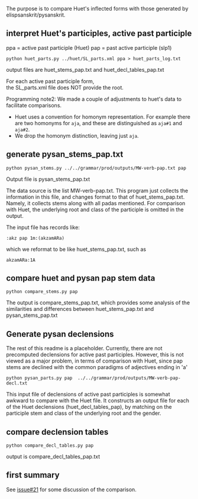 
The purpose is to compare Huet's inflected forms with those generated by
elispsanskrit/pysanskrit.

## interpret Huet's participles, active past participle

ppa =  active past participle (Huet)
pap =  past active participle (slp1)

```
python huet_parts.py ../huet/SL_parts.xml ppa > huet_parts_log.txt
```
output files are huet_stems_pap.txt and huet_decl_tables_pap.txt

For each active past participle form,  
the SL_parts.xml file does NOT provide the root.  

Programming note2: We made a couple of adjustments to huet's data to 
facilitate comparisons.
* Huet uses a convention for homonym representation. For example there 
  are two homonyms for `aja`, and these are distinguished as `aja#1` and
  `aja#2`.   
* We drop the homonym distinction, leaving just `aja`.

## generate pysan_stems_pap.txt

```
python pysan_stems.py ../../grammar/prod/outputs/MW-verb-pap.txt pap
```
Output file is pysan_stems_pap.txt

The data source is the list MW-verb-pap.txt.
This program just collects the information in this file, and changes
format to that of huet_stems_pap.txt.  Namely, it collects stems along
with all padas mentioned.  For comparison with Huet, the underlying root
and class of the participle is omitted in the output.

The input file has records like:
```
:akz pap 1m:(akzamARa)
```
which we reformat to be like huet_stems_pap.txt, such as
```
akzamARa:1A
```


## compare huet and pysan pap stem data
```
python compare_stems.py pap
```
The output is compare_stems_pap.txt, which provides some analysis of the
similarities and differences between huet_stems_pap.txt and
pysan_stems_pap.txt

## Generate pysan declensions

The rest of this readme is a placeholder. Currently, there are not
precomputed declensions for active past participles.  However, this
is not viewed as a major problem, in terms of comparison with Huet, since
pap stems are declined with the common paradigms of adjectives ending in 'a'


```
python pysan_parts.py pap  ../../grammar/prod/outputs/MW-verb-pap-decl.txt

```
This input file of declensions of active past participles is somewhat awkward to compare with the Huet file.  It constructs an output file for each
of the Huet declensions (huet_decl_tables_pap), by matching on the
participle stem and class of the underlying root and the gender.

##  compare declension tables
```
python compare_decl_tables.py pap 
```

output is compare_decl_tables_pap.txt

## first summary

See [issue#21](https://github.com/funderburkjim/elispsanskrit/issues/21) for some discussion of the comparison.


